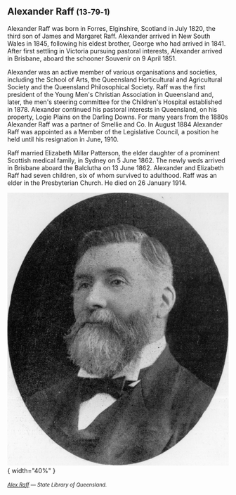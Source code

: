 ## Alexander Raff <small>(13‑79‑1)</small>

Alexander Raff was born in Forres, Elginshire, Scotland in July 1820, the third son of James and Margaret Raff. Alexander arrived in New South Wales in 1845, following his eldest brother, George who had arrived in 1841. After first settling in Victoria pursuing pastoral interests, Alexander arrived in Brisbane, aboard the schooner Souvenir on 9 April 1851.

Alexander was an active member of various organisations and societies, including the School of Arts, the Queensland Horticultural and Agricultural Society and the Queensland Philosophical Society. Raff was the first president of the Young Men's Christian Association in Queensland and, later, the men's steering committee for the Children's Hospital established in 1878. Alexander continued his pastoral interests in Queensland, on his property, Logie Plains on the Darling Downs. For many years from the 1880s Alexander Raff was a partner of Smellie and Co. In August 1884 Alexander Raff was appointed as a Member of the Legislative Council, a position he held until his resignation in June, 1910.

Raff married Elizabeth Millar Patterson, the elder daughter of a prominent Scottish medical family, in Sydney on 5 June 1862. The newly weds arrived in Brisbane aboard the Balclutha on 13 June 1862. Alexander and Elizabeth Raff had seven children, six of whom survived to adulthood. Raff was an elder in the Presbyterian Church. He died on 26 January 1914.

![Alex Raff](../assets/alexander-raff.jpg){ width="40%" }  

*<small>[Alex Raff](http://onesearch.slq.qld.gov.au/permalink/f/1upgmng/slq_alma21298083250002061) — State Library of Queensland.</small>* 
